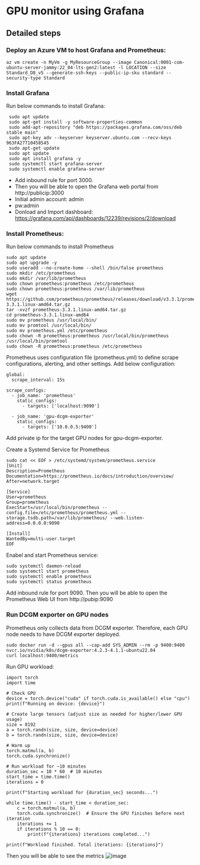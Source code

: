 # GPU monitor using Grafana


## Detailed steps
### Deploy an Azure VM to host Grafana and Prometheus:
```
az vm create -n MyVm -g MyResourceGroup --image Canonical:0001-com-ubuntu-server-jammy:22_04-lts-gen2:latest -l LOCATION --size Standard_D8_v5 --generate-ssh-keys --public-ip-sku standard --security-type Standard
```

### Install Grafana
Run below commands to install Grafana:

```
 sudo apt update
 sudo apt-get install -y software-properties-common
 sudo add-apt-repository "deb https://packages.grafana.com/oss/deb stable main"
 sudo apt-key adv --keyserver keyserver.ubuntu.com --recv-keys 963FA27710458545
 sudo apt-get update
 sudo apt update
 sudo apt install grafana -y
 sudo systemctl start grafana-server
 sudo systemctl enable grafana-server
```
- Add inbound rule for port 3000.
- Then you will be able to open the Grafana web portal from http://publicip:3000
- Initial admin account: admin
- pw:admin
- Donload and Import dashboard: https://grafana.com/api/dashboards/12239/revisions/2/download

### Install Prometheus:
Run below commands to install Prometheus
```
sudo apt update
sudo apt upgrade -y
sudo useradd --no-create-home --shell /bin/false prometheus
sudo mkdir /etc/prometheus
sudo mkdir /var/lib/prometheus
sudo chown prometheus:prometheus /etc/prometheus
sudo chown prometheus:prometheus /var/lib/prometheus
wget https://github.com/prometheus/prometheus/releases/download/v3.3.1/prometheus-3.3.1.linux-amd64.tar.gz
tar -xvzf prometheus-3.3.1.linux-amd64.tar.gz
cd prometheus-3.3.1.linux-amd64
sudo mv prometheus /usr/local/bin/
sudo mv promtool /usr/local/bin/
sudo mv prometheus.yml /etc/prometheus
sudo chown -R prometheus:prometheus /usr/local/bin/prometheus /usr/local/bin/promtool
sudo chown -R prometheus:prometheus /etc/prometheus
```
Prometheus uses configuration file (prometheus.yml) to define scrape configurations, alerting, and other settings. Add below configuration:
```
global:
  scrape_interval: 15s

scrape_configs:
  - job_name: 'prometheus'
    static_configs:
      - targets: ['localhost:9090']

  - job_name: 'gpu-dcgm-exporter'
    static_configs:
      - targets: ['10.0.0.5:9400']
```
Add private ip for the target GPU nodes for gpu-dcgm-exporter.

Create a Systemd Service for Prometheus
```
sudo cat << EOF > /etc/systemd/system/prometheus.service
[Unit]
Description=Prometheus
Documentation=https://prometheus.io/docs/introduction/overview/
After=network.target

[Service]
User=prometheus
Group=prometheus
ExecStart=/usr/local/bin/prometheus --config.file=/etc/prometheus/prometheus.yml --storage.tsdb.path=/var/lib/prometheus/ --web.listen-address=0.0.0.0:9090

[Install]
WantedBy=multi-user.target
EOF
```
Enabel and start Prometheus service:
```
sudo systemctl daemon-reload
sudo systemctl start prometheus
sudo systemctl enable prometheus
sudo systemctl status prometheus
```
Add inbound rule for port 9090. Then you will be able to open the Prometheus Web UI from http://pubip:9090

### Run DCGM exporter on GPU nodes
Prometheus only collects data from DCGM exporter. Therefore, each GPU node needs to have DCGM exporter deployed.
```
sudo docker run -d --gpus all --cap-add SYS_ADMIN --rm -p 9400:9400 nvcr.io/nvidia/k8s/dcgm-exporter:4.2.3-4.1.1-ubuntu22.04
curl localhost:9400/metrics
```

Run GPU workload:
```
import torch
import time

# Check GPU
device = torch.device("cuda" if torch.cuda.is_available() else "cpu")
print(f"Running on device: {device}")

# Create large tensors (adjust size as needed for higher/lower GPU usage)
size = 8192
a = torch.randn(size, size, device=device)
b = torch.randn(size, size, device=device)

# Warm up
torch.matmul(a, b)
torch.cuda.synchronize()

# Run workload for ~10 minutes
duration_sec = 10 * 60  # 10 minutes
start_time = time.time()
iterations = 0

print(f"Starting workload for {duration_sec} seconds...")

while time.time() - start_time < duration_sec:
    c = torch.matmul(a, b)
    torch.cuda.synchronize()  # Ensure the GPU finishes before next iteration
    iterations += 1
    if iterations % 10 == 0:
        print(f"{iterations} iterations completed...")

print(f"Workload finished. Total iterations: {iterations}")
```
Then you will be able to see the metrics
![image](https://github.com/user-attachments/assets/73876d7a-409c-43c9-acb9-8ad55da1f24e)







